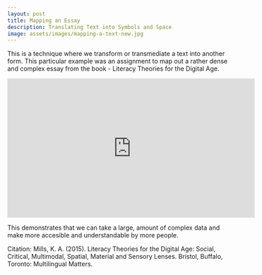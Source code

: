 ```yaml
---
layout: post
title: Mapping an Essay
description: Translating Text into Symbols and Space
image: assets/images/mapping-a-text-new.jpg
---
```

<p><span>
This is a technique where we transform or transmediate a text into another form. This particular example was an assignment to map out a rather dense and complex essay from the book - Literacy Theories for the Digital Age.
</span></p>

<p><span>
<iframe width="560" height="315" src="https://www.youtube.com/embed/r97LeQO6Yaw" frameborder="0" allow="accelerometer; autoplay; encrypted-media; gyroscope; picture-in-picture" allowfullscreen></iframe>
</span></p>

<p><span>
This demonstrates that we can take a large, amount of complex data and make more accesible and understandable by more people.
</span></p>

Citation:
Mills, K. A. (2015). Literacy Theories for the Digital Age:  Social, Critical, Multimodal, Spatial, Material and Sensory Lenses. Bristol, Buffalo, Toronto: Multilingual Matters.